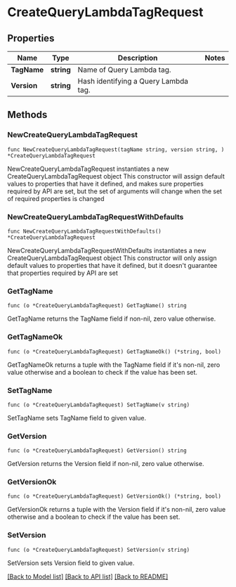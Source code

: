 # CreateQueryLambdaTagRequest

## Properties

Name | Type | Description | Notes
------------ | ------------- | ------------- | -------------
**TagName** | **string** | Name of Query Lambda tag. | 
**Version** | **string** | Hash identifying a Query Lambda tag. | 

## Methods

### NewCreateQueryLambdaTagRequest

`func NewCreateQueryLambdaTagRequest(tagName string, version string, ) *CreateQueryLambdaTagRequest`

NewCreateQueryLambdaTagRequest instantiates a new CreateQueryLambdaTagRequest object
This constructor will assign default values to properties that have it defined,
and makes sure properties required by API are set, but the set of arguments
will change when the set of required properties is changed

### NewCreateQueryLambdaTagRequestWithDefaults

`func NewCreateQueryLambdaTagRequestWithDefaults() *CreateQueryLambdaTagRequest`

NewCreateQueryLambdaTagRequestWithDefaults instantiates a new CreateQueryLambdaTagRequest object
This constructor will only assign default values to properties that have it defined,
but it doesn't guarantee that properties required by API are set

### GetTagName

`func (o *CreateQueryLambdaTagRequest) GetTagName() string`

GetTagName returns the TagName field if non-nil, zero value otherwise.

### GetTagNameOk

`func (o *CreateQueryLambdaTagRequest) GetTagNameOk() (*string, bool)`

GetTagNameOk returns a tuple with the TagName field if it's non-nil, zero value otherwise
and a boolean to check if the value has been set.

### SetTagName

`func (o *CreateQueryLambdaTagRequest) SetTagName(v string)`

SetTagName sets TagName field to given value.


### GetVersion

`func (o *CreateQueryLambdaTagRequest) GetVersion() string`

GetVersion returns the Version field if non-nil, zero value otherwise.

### GetVersionOk

`func (o *CreateQueryLambdaTagRequest) GetVersionOk() (*string, bool)`

GetVersionOk returns a tuple with the Version field if it's non-nil, zero value otherwise
and a boolean to check if the value has been set.

### SetVersion

`func (o *CreateQueryLambdaTagRequest) SetVersion(v string)`

SetVersion sets Version field to given value.



[[Back to Model list]](../README.md#documentation-for-models) [[Back to API list]](../README.md#documentation-for-api-endpoints) [[Back to README]](../README.md)


